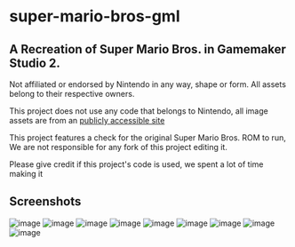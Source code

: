 # super-mario-bros-gml
## A Recreation of Super Mario Bros. in Gamemaker Studio 2.

Not affiliated or endorsed by Nintendo in any way, shape or form. All assets belong to their respective owners.

This project does not use any code that belongs to Nintendo, all image assets are from an [publicly accessible site](https://www.spriters-resource.com/nes/supermariobros/)

This project features a check for the original Super Mario Bros. ROM to run, We are not responsible for any fork of this project editing it.


Please give credit if this project's code is used, we spent a lot of time making it



## Screenshots
![image](https://github.com/QuantumV2/super-mario-bros-gml/assets/83087109/b75f7f50-2676-45f1-8bc0-de85e3cf2d8b)
![image](https://github.com/QuantumV2/super-mario-bros-gml/assets/83087109/5576cb1c-2b46-488f-b8ba-07091675a23c)
![image](https://github.com/QuantumV2/super-mario-bros-gml/assets/83087109/dfa842f5-08b3-48cc-b688-263db5e9dd38)
![image](https://github.com/QuantumV2/super-mario-bros-gml/assets/83087109/12fe8afa-8a4f-403c-9689-b88c482dbfa3)
![image](https://github.com/QuantumV2/super-mario-bros-gml/assets/83087109/c8d27571-4f2e-405c-89d7-0b019c05d95e)
![image](https://github.com/QuantumV2/super-mario-bros-gml/assets/83087109/6b5ec1bf-35df-4e5b-9d53-b2647e549865)
![image](https://github.com/QuantumV2/super-mario-bros-gml/assets/83087109/f9ec1759-0c4a-4710-b0c1-a9e242672938)
![image](https://github.com/QuantumV2/super-mario-bros-gml/assets/83087109/092e56f9-0702-4011-9b5a-42f242d133d9)
![image](https://github.com/QuantumV2/super-mario-bros-gml/assets/83087109/b5fc6830-4029-497c-856d-efc415ef220a)
